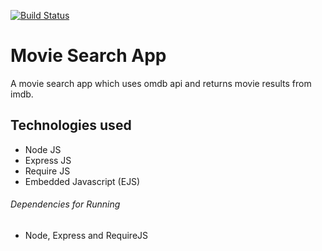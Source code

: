 [![Build Status](https://travis-ci.org/nikhilmufc7/movieSearchApp.svg?branch=master)](https://travis-ci.org/nikhilmufc7/movieSearchApp)

# Movie Search App
A movie search app which uses omdb api and returns movie results from imdb.

## Technologies used
* Node JS
* Express JS
* Require JS
* Embedded Javascript (EJS)

###### Dependencies for Running
* Node, Express and RequireJS

